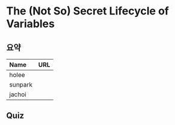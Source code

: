 # The (Not So) Secret Lifecycle of Variables

## 요약
| Name | URL |
|:---|:---|
| holee |  |
| sunpark |  |
| jachoi |  |

## Quiz
